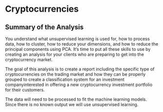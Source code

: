 # Cryptocurrencies

## Summary of the Analysis 

You understand what unsupervised learning is used for, how to process data, how to cluster, how to reduce your dimensions, and how to reduce the principal components using PCA. It’s time to put all these skills to use by creating an analysis for your clients who are preparing to get into the cryptocurrency market.

The goal of this analysis is to create a report including the specific type of cryptocurrencies on the trading market and how they can be properly grouped to create a classification system for an investment companyinterested in offering a new cryptocurrency investment portfolio for their customers.

The data will need to be processed to fit the machine learning models. Since there is no known output we will use unsupervised learning. 
